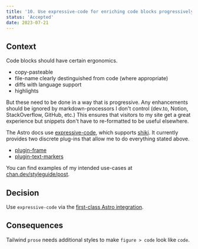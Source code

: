 ```yaml
---
title: '10. Use expressive-code for enriching code blocks progressively'
status: 'Accepted'
date: 2023-07-21
---
```


## Context

Code blocks should have certain ergonomics.

- copy-pasteable
- file-name clearly destinguished from code (where appropriate)
- diffs with language support
- highlights

But these need to be done in a way that is progressive.
Any enhancements should be ignored by markdown-processors I don't control (dev.to, Notion, StackOverflow, GitHub, etc.)
This ensures that visitors to my site get a great experience but snippets don't have to re-formatted to be useful elsewhere.

The Astro docs use [expressive-code](https://github.com/expressive-code/expressive-code), which supports [shiki](https://github.com/shikijs/shiki).
It currently provides two discrete plug-ins that allow me to do everything stated above.

- [plugin-frame](https://github.com/expressive-code/expressive-code/tree/main/packages/%40expressive-code/plugin-frames)
- [plugin-text-markers](https://github.com/expressive-code/expressive-code/tree/main/packages/%40expressive-code/plugin-text-markers)

You can find examples of my intended use-cases at [chan.dev/styleguide/post](https://chan.dev/styleguide/post/#technical).

## Decision

Use `expressive-code` via the [first-class Astro integration](https://github.com/expressive-code/expressive-code/blob/main/packages/astro-expressive-code/README.md).

## Consequences

Tailwind `prose` needs additional styles to make `figure > code` look like `code`.
